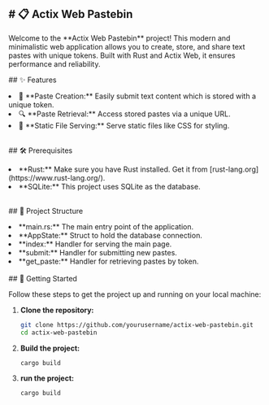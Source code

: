 <h2># 📋 Actix Web Pastebin</h2>

<p>Welcome to the **Actix Web Pastebin** project! This modern and minimalistic web application allows you to create, store, and share text pastes with unique tokens. Built with Rust and Actix Web, it ensures performance and reliability.</p>

<p>## ✨ Features</p>

<li> 📝 **Paste Creation:** Easily submit text content which is stored with a unique token.</li>
<li> 🔍 **Paste Retrieval:** Access stored pastes via a unique URL.</li>
<li> 🎨 **Static File Serving:** Serve static files like CSS for styling.</li>
<br>
<p>## 🛠️ Prerequisites</p>

<li> **Rust:** Make sure you have Rust installed. Get it from [rust-lang.org](https://www.rust-lang.org/).</li>
<li> **SQLite:** This project uses SQLite as the database.</li>
<br>
<p>## 📁 Project Structure</p>

<li> **main.rs:** The main entry point of the application.</li>
<li> **AppState:** Struct to hold the database connection.</li>
<li> **index:** Handler for serving the main page.</li>
<li> **submit:** Handler for submitting new pastes.</li>
<li> **get_paste:** Handler for retrieving pastes by token.</li>
<br>
## 🚀 Getting Started

Follow these steps to get the project up and running on your local machine:

1. **Clone the repository:**
   ```sh
   git clone https://github.com/yourusername/actix-web-pastebin.git
   cd actix-web-pastebin
   ```

2. **Build the project:**
   ```sh
   cargo build
   ```
3. **run the project:**
   ```sh
   cargo build
   ```
